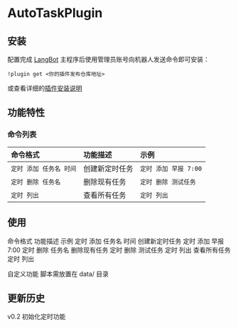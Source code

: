 # AutoTaskPlugin


## 安装

配置完成 [LangBot](https://github.com/RockChinQ/LangBot) 主程序后使用管理员账号向机器人发送命令即可安装：

```
!plugin get <你的插件发布仓库地址>
```

或查看详细的[插件安装说明](https://docs.langbot.app/plugin/plugin-intro.html#%E6%8F%92%E4%BB%B6%E7%94%A8%E6%B3%95)

## 功能特性

### 命令列表

| 命令格式                | 功能描述       | 示例                  |
| :---------------------- | :------------- | :-------------------- |
| `定时 添加 任务名 时间` | 创建新定时任务 | `定时 添加 早报 7:00` |
| `定时 删除 任务名`      | 删除现有任务   | `定时 删除 测试任务`  |
| `定时 列出`             | 查看所有任务   | `定时 列出`           |

## 使用


命令格式    功能描述    示例
定时 添加 任务名 时间    创建新定时任务 定时 添加 早报 7:00
定时 删除 任务名   删除现有任务  定时 删除 测试任务
定时 列出   查看所有任务  定时 列出

自定义功能
脚本需放置在 data/ 目录
<!-- 插件开发者自行填写插件使用说明 -->

## 更新历史

v0.2 初始化定时功能